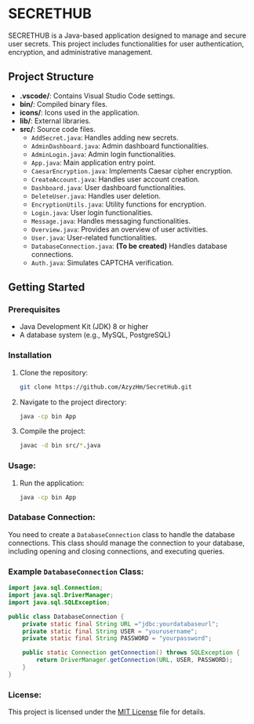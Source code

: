 # SECRETHUB

SECRETHUB is a Java-based application designed to manage and secure user secrets. This project includes functionalities for user authentication, encryption, and administrative management.

## Project Structure

- **.vscode/**: Contains Visual Studio Code settings.
- **bin/**: Compiled binary files.
- **icons/**: Icons used in the application.
- **lib/**: External libraries.
- **src/**: Source code files.
  - `AddSecret.java`: Handles adding new secrets.
  - `AdminDashboard.java`: Admin dashboard functionalities.
  - `AdminLogin.java`: Admin login functionalities.
  - `App.java`: Main application entry point.
  - `CaesarEncryption.java`: Implements Caesar cipher encryption.
  - `CreateAccount.java`: Handles user account creation.
  - `Dashboard.java`: User dashboard functionalities.
  - `DeleteUser.java`: Handles user deletion.
  - `EncryptionUtils.java`: Utility functions for encryption.
  - `Login.java`: User login functionalities.
  - `Message.java`: Handles messaging functionalities.
  - `Overview.java`: Provides an overview of user activities.
  - `User.java`: User-related functionalities.
  - `DatabaseConnection.java`: **(To be created)** Handles database connections.
  - `Auth.java`: Simulates CAPTCHA verification.

## Getting Started

### Prerequisites

- Java Development Kit (JDK) 8 or higher
- A database system (e.g., MySQL, PostgreSQL)

### Installation

1. Clone the repository:
   ```sh
   git clone https://github.com/AzyzHm/SecretHub.git
2. Navigate to the project directory:
    ```sh
    java -cp bin App
3. Compile the project:
    ```sh
    javac -d bin src/*.java
### Usage:
1. Run the application:
    ```sh
    java -cp bin App

### Database Connection:
You need to create a <code>DatabaseConnection</code> class to handle the database connections. This class should manage the connection to your database, including opening and closing connections, and executing queries.

### Example `DatabaseConnection` Class:
```java
import java.sql.Connection;
import java.sql.DriverManager;
import java.sql.SQLException;

public class DatabaseConnection {
    private static final String URL ="jdbc:yourdatabaseurl";
    private static final String USER = "yourusername";
    private static final String PASSWORD = "yourpassword";

    public static Connection getConnection() throws SQLException {
        return DriverManager.getConnection(URL, USER, PASSWORD);
    }
}
```
### License:
This project is licensed under the [MIT License](LICENSE) file for details. 



